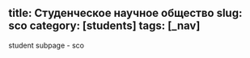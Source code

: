 title: Студенческое научное общество
slug: sco
category: [students]
tags: [_nav]
---

student subpage - sco